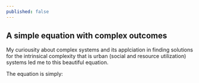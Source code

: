 ```yaml
---
published: false
---
```

## A simple equation with complex outcomes

My curiousity about complex systems and its applciation in finding solutions for the intrinsical complexity that is urban (social and resource utilization) systems led me to this beautiful equation. 

The equation is simply: 


